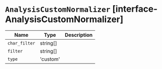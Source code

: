 # `AnalysisCustomNormalizer` [interface-AnalysisCustomNormalizer]

| Name | Type | Description |
| - | - | - |
| `char_filter` | string[] | &nbsp; |
| `filter` | string[] | &nbsp; |
| `type` | 'custom' | &nbsp; |
